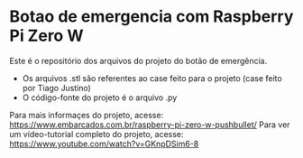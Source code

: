 # Botao de emergencia com Raspberry Pi Zero W

Este é o repositório dos arquivos do projeto do botão de emergência.

- Os arquivos .stl são referentes ao case feito para o projeto (case feito por Tiago Justino)
- O código-fonte do projeto é o arquivo .py

Para mais informaçes do projeto, acesse: https://www.embarcados.com.br/raspberry-pi-zero-w-pushbullet/
Para ver um vídeo-tutorial completo do projeto, acesse: https://www.youtube.com/watch?v=GKnpDSim6-8

